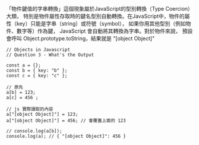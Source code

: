 

「物件鍵值的字串轉換」這個現象屬於JavaScript的型別轉換（Type Coercion）大類，
特別是物件屬性存取時的鍵名型別自動轉換。在JavaScript中，物件的屬性（key）只能是字串（string）或符號（symbol），
如果你用其他型別（例如物件、數字等）作為鍵，
JavaScript 會自動將其轉換為字串。對於物件來說，
預設會呼叫 Object.prototype.toString，結果就是 "[object Object]"

```
// Objects in Javascript  
// Question 3 - What's the Output

const a = {};
const b = { key: "b" };
const c = { key: "c" };

// 原先
a[b] = 123;
a[c] = 456 ;

// js 實際讀取的內容
a["[object Object]"] = 123;
a["[object Object]"] = 456; // 會覆蓋上面的 123

// console.log(a[b]);
console.log(a); // { "[object Object]": 456 }

```
